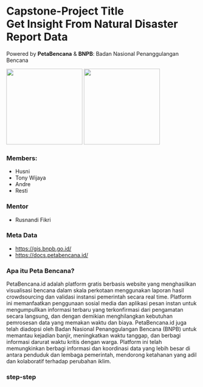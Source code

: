 # Capstone-Project Title <br>Get Insight From Natural Disaster Report Data
Powered by **PetaBencana** &amp; **BNPB**: Badan Nasional Penanggulangan Bencana
<p float="left">
  <img src="https://1.bp.blogspot.com/-OoRPhaV2C5E/YGxXDwCyf0I/AAAAAAAAIOU/U41nqGboUCo8LRqEgoTLHZ7mbHETyrpjQCLcBGAsYHQ/s888/LOGO-BNPB.png" height="200"/>
  <img src="https://petabencana.id/assets/graphics/Peta_logo.svg"  height="200"/>
</p>

### Members:
* Husni
* Tony Wijaya
* Andre
* Resti
### Mentor
* Rusnandi Fikri

### Meta Data
- https://gis.bnpb.go.id/
- https://docs.petabencana.id/

### Apa itu Peta Bencana?
PetaBencana.id adalah platform gratis berbasis website yang menghasilkan visualisasi bencana dalam skala perkotaan menggunakan laporan hasil crowdsourcing dan validasi instansi pemerintah secara real time. Platform ini memanfaatkan penggunaan sosial media dan aplikasi pesan instan untuk mengumpullkan informasi terbaru yang terkonfirmasi dari pengamatan secara langsung, dan dengan demikian menghilangkan kebutuhan pemrosesan data yang memakan waktu dan biaya. PetaBencana.id juga telah diadopsi oleh Badan Nasional Penanggulangan Bencana (BNPB) untuk memantau kejadian banjir, meningkatkan waktu tanggap, dan berbagi informasi darurat waktu kritis dengan warga. Platform ini telah memungkinkan berbagi informasi dan koordinasi data yang lebih besar di antara penduduk dan lembaga pemerintah, mendorong ketahanan yang adil dan kolaboratif terhadap perubahan iklim.

### step-step
